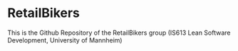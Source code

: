 # RetailBikers
This is the Github Repository of the RetailBikers group (IS613 Lean Software Development, University of Mannheim)
